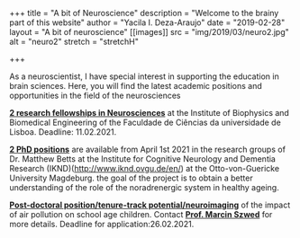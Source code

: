 +++
title = "A bit of Neuroscience"
description = "Welcome to the brainy part of this website"
author = "Yacila I. Deza-Araujo"
date = "2019-02-28"
layout = "A bit of neuroscience"
[[images]]
  src = "img/2019/03/neuro2.jpg"
  alt = "neuro2"
  stretch = "stretchH"

+++

As a neuroscientist, I have special interest in supporting the education in brain sciences.
Here, you will find the latest academic positions and opportunities in the field of the neurosciences

[**2 research fellowships in Neurosciences**](http://www.eracareers.pt/opportunities/index.aspx?task=global&jobId=130692) at the Institute of Biophysics and Biomedical Engineering of the Faculdade de Ciências da universidade de Lisboa. Deadline: 11.02.2021.

[**2 PhD positions**](http://gp.cbbs.eu/wp-content/uploads/2021/01/PhD_ad_SFB1436_final.pdf) are available from April 1st 2021 in the research groups of Dr. Matthew Betts at the Institute for Cognitive Neurology and Dementia Research (IKND)(http://www.iknd.ovgu.de/en/) at the Otto-von-Guericke University Magdeburg. the goal of the project is to obtain a better understanding of the role of the noradrenergic system in healthy ageing.

[**Post-doctoral position/tenure-track potential/neuroimaging**](https://psychologia.uj.edu.pl/en_GB/nauka/laboratoria/Mind-and-Environment-Center) of the impact of air pollution on school age children. Contact [**Prof. Marcin Szwed**](http://www.szwedlab.psychologia.uj.edu.pl/en_GB/contact) for more details. Deadline for application:26.02.2021.







